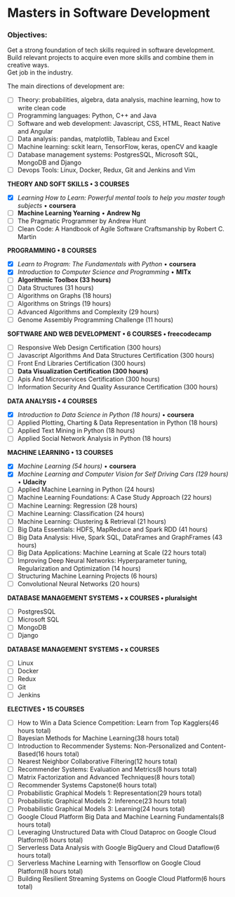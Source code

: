 # Masters in Software Development

### Objectives:
Get a strong foundation of tech skills required in software development.  
Build relevant projects to acquire even more skills and combine them in creative ways.  
Get job in the industry.  

The main directions of development are:  
- [ ] Theory: probabilities, algebra, data analysis, machine learning, how to write clean code  
- [ ] Programming languages: Python, C++ and Java  
- [ ] Software and web development: Javascript, CSS, HTML, React Native and Angular  
- [ ] Data analysis: pandas, matplotlib, Tableau and Excel  
- [ ] Machine learning: sckit learn, TensorFlow, keras, openCV and kaagle  
- [ ] Database management systems: PostgresSQL, Microsoft SQL, MongoDB and Django  
- [ ] Devops Tools: Linux, Docker, Redux, Git and Jenkins and Vim  

**THEORY AND SOFT SKILLS • 3 COURSES**

- [x]  *Learning How to Learn: Powerful mental tools to help you master tough subjects* • **coursera**  
- [ ]  **Machine Learning Yearning** • **Andrew Ng**  
- [ ]  The Pragmatic Programmer by Andrew Hunt
- [ ]  Clean Code: A Handbook of Agile Software Craftsmanship by Robert C. Martin

**PROGRAMMING • 8 COURSES**

- [x]  *Learn to Program: The Fundamentals with Python* • **coursera**  
- [x]  *Introduction to Computer Science and Programming* • **MITx**  
- [ ]  **Algorithmic Toolbox (33 hours)**    
- [ ]  Data Structures (31 hours)  
- [ ]  Algorithms on Graphs (18 hours)  
- [ ]  Algorithms on Strings (19 hours)  
- [ ]  Advanced Algorithms and Complexity (29 hours)  
- [ ]  Genome Assembly Programming Challenge (11 hours)  

**SOFTWARE AND WEB DEVELOPMENT • 6 COURSES • freecodecamp** 

- [ ]  Responsive Web Design Certification (300 hours)   
- [ ]  Javascript Algorithms And Data Structures Certification (300 hours) 
- [ ]  Front End Libraries Certification (300 hours) 
- [ ]  **Data Visualization Certification (300 hours)** 
- [ ]  Apis And Microservices Certification (300 hours) 
- [ ]  Information Security And Quality Assurance Certification (300 hours) 

**DATA ANALYSIS • 4 COURSES**

- [x]  *Introduction to Data Science in Python (18 hours)* • **coursera**  
- [ ]  Applied Plotting, Charting & Data Representation in Python (18 hours)
- [ ]  Applied Text Mining in Python (18 hours)  
- [ ]  Applied Social Network Analysis in Python (18 hours)  

**MACHINE LEARNING • 13 COURSES**

- [x]  *Machine Learning (54 hours)* • **coursera**  
- [x]  *Machine Learning and Computer Vision for Self Driving Cars (129 hours)* • **Udacity**  
- [ ]  Applied Machine Learning in Python (24 hours)  
- [ ]  Machine Learning Foundations: A Case Study Approach (22 hours)  
- [ ]  Machine Learning: Regression (28 hours)  
- [ ]  Machine Learning: Classification (24 hours)  
- [ ]  Machine Learning: Clustering & Retrieval (21 hours)  
- [ ]  Big Data Essentials: HDFS, MapReduce and Spark RDD (41 hours)  
- [ ]  Big Data Analysis: Hive, Spark SQL, DataFrames and GraphFrames (43 hours)  
- [ ]  Big Data Applications: Machine Learning at Scale (22 hours total)  
- [ ]  Improving Deep Neural Networks: Hyperparameter tuning, Regularization and Optimization (14 hours)  
- [ ]  Structuring Machine Learning Projects (6 hours)  
- [ ]  Convolutional Neural Networks (20 hours)  

**DATABASE MANAGEMENT SYSTEMS • x COURSES • pluralsight**

- [ ]  PostgresSQL
- [ ]  Microsoft SQL
- [ ]  MongoDB
- [ ]  Django

**DATABASE MANAGEMENT SYSTEMS • x COURSES**

- [ ]  Linux
- [ ]  Docker
- [ ]  Redux
- [ ]  Git
- [ ]  Jenkins

**ELECTIVES • 15 COURSES**

- [ ]  How to Win a Data Science Competition: Learn from Top Kagglers(46 hours total)
- [ ]  Bayesian Methods for Machine Learning(38 hours total)
- [ ]  Introduction to Recommender Systems: Non-Personalized and Content-Based(16 hours total)
- [ ]  Nearest Neighbor Collaborative Filtering(12 hours total)
- [ ]  Recommender Systems: Evaluation and Metrics(8 hours total)
- [ ]  Matrix Factorization and Advanced Techniques(8 hours total)
- [ ]  Recommender Systems Capstone(6 hours total)
- [ ]  Probabilistic Graphical Models 1: Representation(29 hours total)
- [ ]  Probabilistic Graphical Models 2: Inference(23 hours total)
- [ ]  Probabilistic Graphical Models 3: Learning(24 hours total)
- [ ]  Google Cloud Platform Big Data and Machine Learning Fundamentals(8 hours total)
- [ ]  Leveraging Unstructured Data with Cloud Dataproc on Google Cloud Platform(6 hours total)
- [ ]  Serverless Data Analysis with Google BigQuery and Cloud Dataflow(6 hours total)
- [ ]  Serverless Machine Learning with Tensorflow on Google Cloud Platform(8 hours total)
- [ ]  Building Resilient Streaming Systems on Google Cloud Platform(6 hours total)
